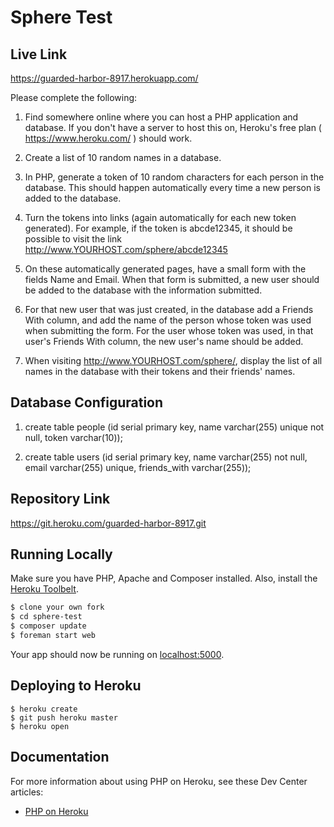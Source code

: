 # Sphere Test

## Live Link
https://guarded-harbor-8917.herokuapp.com/

Please complete the following:

1. Find somewhere online where you can host a PHP application and
database. If you don't have a server to host this on, Heroku's free plan
( https://www.heroku.com/ ) should work.

2. Create a list of 10 random names in a database.

3. In PHP, generate a token of 10 random characters for each person in
the database. This should happen automatically every time a new person
is added to the database.

4. Turn the tokens into links (again automatically for each new token
generated). For example, if the token is abcde12345, it should be
possible to visit the link http://www.YOURHOST.com/sphere/abcde12345

5. On these automatically generated pages, have a small form with the
fields Name and Email. When that form is submitted, a new user should be
added to the database with the information submitted.

6. For that new user that was just created, in the database add a
Friends With column, and add the name of the person whose token was used
when submitting the form. For the user whose token was used, in that
user's Friends With column, the new user's name should be added.

7. When visiting http://www.YOURHOST.com/sphere/, display the list of
all names in the database with their tokens and their friends' names.

## Database Configuration

1. create table people (id serial primary key, name varchar(255) unique not null, token varchar(10));

2. create table users (id serial primary key, name varchar(255) not null, email varchar(255) unique, friends_with varchar(255));

## Repository Link

https://git.heroku.com/guarded-harbor-8917.git

## Running Locally

Make sure you have PHP, Apache and Composer installed.  Also, install the [Heroku Toolbelt](https://toolbelt.heroku.com/).

```sh
$ clone your own fork
$ cd sphere-test
$ composer update
$ foreman start web
```

Your app should now be running on [localhost:5000](http://localhost:5000/).

## Deploying to Heroku

```
$ heroku create
$ git push heroku master
$ heroku open
```

## Documentation

For more information about using PHP on Heroku, see these Dev Center articles:

- [PHP on Heroku](https://devcenter.heroku.com/categories/php)

